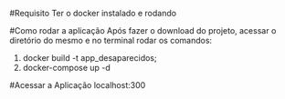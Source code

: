 #Requisito
Ter o docker instalado e rodando

#Como rodar a aplicação
Após fazer o download do projeto, acessar o diretório do mesmo e no terminal rodar os comandos:
1) docker build -t app_desaparecidos;
2) docker-compose up -d

#Acessar a Aplicação
localhost:300